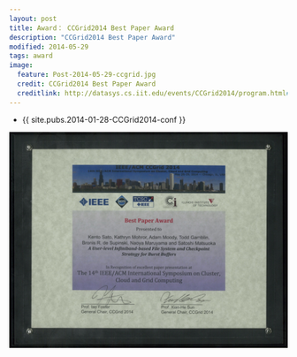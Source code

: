 ```yaml
---
layout: post
title: Award： CCGrid2014 Best Paper Award
description: "CCGrid2014 Best Paper Award"
modified: 2014-05-29
tags: award
image:
  feature: Post-2014-05-29-ccgrid.jpg
  credit: CCGrid2014 Best Paper Award
  creditlink: http://datasys.cs.iit.edu/events/CCGrid2014/program.html#S1
---
```


- {{ site.pubs.2014-01-28-CCGrid2014-conf }}


<img src="/images/Post-2014-05-29-ccgrid.jpg" alt="">
